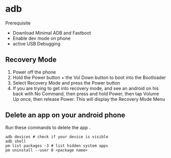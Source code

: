 # adb

Prerequisite

- Download Minimal ADB and Fastboot
- Enable dev mode on phone
- active USB Debugging

## Recovery Mode

1. Power off the phone
2. Hold the Power button + the Vol Down button to boot into the Bootloader
3. Select Recovery Mode and press the Power button
4. If you are trying to get into recovery mode, and see an android on his back with No Command, then press and hold Power, then tap Volume Up once, then release Power. This will display the Recovery Mode Menu

## Delete an app on your android phone

Run these commands to delete the app <package name>.

```shell
adb devices # check if your device is visible
adb shell
pm list packages -3 # list hidden system apps
pm uninstall --user 0 <package name>
```
